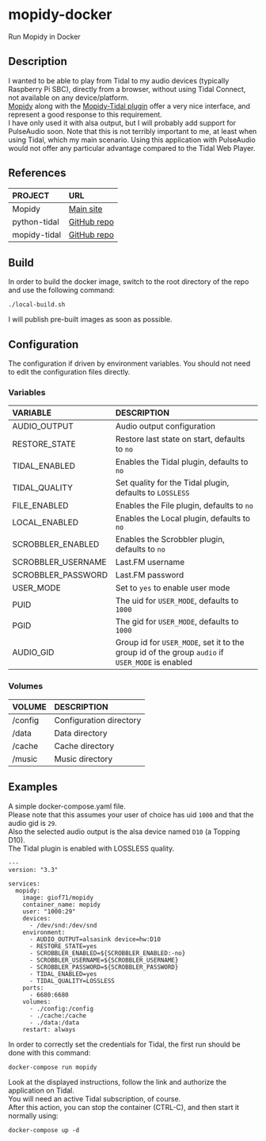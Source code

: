 # mopidy-docker

Run Mopidy in Docker

## Description

I wanted to be able to play from Tidal to my audio devices (typically Raspberry Pi SBC), directly from a browser, without using Tidal Connect, not available on any device/platform.  
[Mopidy](https://mopidy.com/) along with the [Mopidy-Tidal plugin](https://github.com/tehkillerbee/mopidy-tidal) offer a very nice interface, and represent a good response to this requirement.  
I have only used it with alsa output, but I will probably add support for PulseAudio soon. Note that this is not terribly important to me, at least when using Tidal, which my main scenario.  Using this application with PulseAudio would not offer any particular advantage compared to the Tidal Web Player.  

## References

PROJECT|URL
:---|:---
Mopidy|[Main site](https://mopidy.com/)
python-tidal|[GitHub repo](https://github.com/tamland/python-tidal)
mopidy-tidal|[GitHub repo](https://github.com/tehkillerbee/mopidy-tidal)

## Build

In order to build the docker image, switch to the root directory of the repo and use the following command:

`./local-build.sh`

I will publish pre-built images as soon as possible.  

## Configuration

The configuration if driven by environment variables. You should not need to edit the configuration files directly.  

### Variables

VARIABLE|DESCRIPTION
:---|:---
AUDIO_OUTPUT|Audio output configuration
RESTORE_STATE|Restore last state on start, defaults to `no`
TIDAL_ENABLED|Enables the Tidal plugin, defaults to `no`
TIDAL_QUALITY|Set quality for the Tidal plugin, defaults to `LOSSLESS`
FILE_ENABLED|Enables the File plugin, defaults to `no`
LOCAL_ENABLED|Enables the Local plugin, defaults to `no`
SCROBBLER_ENABLED|Enables the Scrobbler plugin, defaults to `no`
SCROBBLER_USERNAME|Last.FM username
SCROBBLER_PASSWORD|Last.FM password
USER_MODE|Set to `yes` to enable user mode
PUID|The uid for `USER_MODE`, defaults to `1000`
PGID|The gid for `USER_MODE`, defaults to `1000`
AUDIO_GID|Group id for `USER_MODE`, set it to the group id of the group `audio` if `USER_MODE` is enabled

### Volumes

VOLUME|DESCRIPTION
:---|:---
/config|Configuration directory
/data|Data directory
/cache|Cache directory
/music|Music directory

## Examples

A simple docker-compose.yaml file.  
Please note that this assumes your user of choice has uid `1000` and that the audio gid is `29`.  
Also the selected audio output is the alsa device named `D10` (a Topping D10).  
The Tidal plugin is enabled with LOSSLESS quality.  

```text
---
version: "3.3"

services:
  mopidy:
    image: giof71/mopidy
    container_name: mopidy
    user: "1000:29"
    devices:
      - /dev/snd:/dev/snd
    environment:
      - AUDIO_OUTPUT=alsasink device=hw:D10
      - RESTORE_STATE=yes
      - SCROBBLER_ENABLED=${SCROBBLER_ENABLED:-no}
      - SCROBBLER_USERNAME=${SCROBBLER_USERNAME}
      - SCROBBLER_PASSWORD=${SCROBBLER_PASSWORD}
      - TIDAL_ENABLED=yes
      - TIDAL_QUALITY=LOSSLESS
    ports:
      - 6680:6680
    volumes:
      - ./config:/config
      - ./cache:/cache
      - ./data:/data
    restart: always
```

In order to correctly set the credentials for Tidal, the first run should be done with this command:

`docker-compose run mopidy`

Look at the displayed instructions, follow the link and authorize the application on Tidal.  
You will need an active Tidal subscription, of course.  
After this action, you can stop the container (CTRL-C), and then start it normally using:

`docker-compose up -d`

